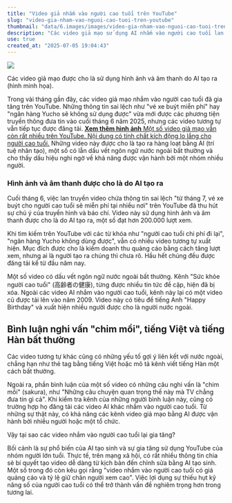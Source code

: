 ```yaml
---
title: "Video giả nhắm vào người cao tuổi trên YouTube"
slug: "video-gia-nham-vao-nguoi-cao-tuoi-tren-youtube"
thumbnail: "data/6.images/images/video-gia-nham-vao-nguoi-cao-tuoi-tren-youtube.webp"
description: "Các video giả mạo sử dụng AI nhắm vào người cao tuổi lan tràn trên YouTube, với nội dung như 'ngân hàng Yucho không dùng được'. Có dấu vết tiếng nước ngoài và khả năng hoạt động có tổ chức."
use: true
created_at: "2025-07-05 19:04:43"
---
```


![](/images/20250705-00000010-jct-000-1-view.webp)

Các video giả mạo được cho là sử dụng hình ảnh và âm thanh do AI tạo ra (hình minh họa).

Trong vài tháng gần đây, các video giả mạo nhắm vào người cao tuổi đã gia tăng trên YouTube. Những thông tin sai lệch như "vé xe buýt miễn phí" hay "ngân hàng Yucho sẽ không sử dụng được" vừa mới được các phương tiện truyền thông đưa tin vào cuối tháng 6 năm 2025, nhưng các video tương tự vẫn tiếp tục được đăng tải.
[**Xem thêm hình ảnh** Một số video giả mạo vẫn còn rất nhiều trên YouTube. Nội dung có tính chất kích động lo lắng cho người cao tuổi.](https://www.j-cast.com/photo/2025/07/05505632.html?num=2&in=news.yahoo.co.jp&utm_medium=provide&utm_source=yahoo_news&utm_campaign=news_505632&utm_content=textlink_new)
Những video này được cho là tạo ra hàng loạt bằng AI (trí tuệ nhân tạo), một số có lẫn dấu vết ngôn ngữ nước ngoài bất thường và cho thấy dấu hiệu nghi ngờ về khả năng được vận hành bởi một nhóm nhiều người.

### Hình ảnh và âm thanh được cho là do AI tạo ra

Cuối tháng 6, việc lan truyền video chứa thông tin sai lệch "từ tháng 7, vé xe buýt cho người cao tuổi sẽ miễn phí tại nhiều nơi" trên YouTube đã thu hút sự chú ý của truyền hình và báo chí. Video này sử dụng hình ảnh và âm thanh được cho là do AI tạo ra, một số đạt hơn 200.000 lượt xem.

Khi tìm kiếm trên YouTube với các từ khóa như "người cao tuổi chi phí đi lại", "ngân hàng Yucho không dùng được", vẫn có nhiều video tương tự xuất hiện. Mục đích được cho là kiếm doanh thu quảng cáo bằng cách tăng lượt xem, nhưng ai là người tạo ra chúng thì chưa rõ. Hầu hết chúng đều được đăng tải kể từ đầu năm nay.

Một số video có dấu vết ngôn ngữ nước ngoài bất thường. Kênh "Sức khỏe người cao tuổi" (高齢者の健康), từng được nhiều tin tức đề cập, hiện đã bị xóa. Ngoài các video AI nhắm vào người cao tuổi, kênh này lại có một video cũ được tải lên vào năm 2009. Video này có tiêu đề tiếng Anh "Happy Birthday" và xuất hiện nhiều người được cho là người nước ngoài.

## Bình luận nghi vấn "chim mồi", tiếng Việt và tiếng Hàn bất thường

Các video tương tự khác cũng có những yếu tố gợi ý liên kết với nước ngoài, chẳng hạn như thẻ tag bằng tiếng Việt hoặc mô tả kênh viết tiếng Hàn một cách bất thường.

Ngoài ra, phần bình luận của một số video có những câu nghi vấn là "chim mồi" (sakura), như "Những câu chuyện quan trọng thế này mà TV chẳng đưa tin gì cả". Khi kiểm tra kênh của những người bình luận này, cũng có trường hợp họ đăng tải các video AI khác nhắm vào người cao tuổi. Từ những sự thật này, có khả năng các kênh video giả mạo bằng AI được vận hành bởi nhiều người hoặc một tổ chức.

Vậy tại sao các video nhắm vào người cao tuổi lại gia tăng?

Bối cảnh là sự phổ biến của AI tạo sinh và sự gia tăng sử dụng YouTube của nhóm người lớn tuổi. Thực tế, trên mạng xã hội, có rất nhiều thông tin chia sẻ bí quyết tạo video dễ dàng từ kịch bản đến chỉnh sửa bằng AI tạo sinh. Một số trong đó còn kêu gọi rằng "video nhắm vào người cao tuổi có giá quảng cáo và tỷ lệ giữ chân người xem cao". Việc lợi dụng sự thiếu hụt kỹ năng số của người cao tuổi có thể trở thành vấn đề nghiêm trọng hơn trong tương lai.